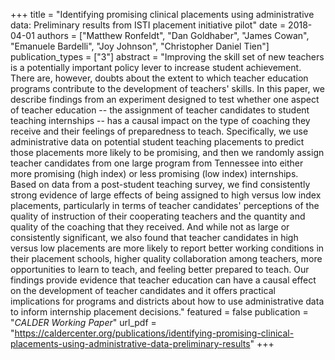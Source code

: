 +++
title = "Identifying promising clinical placements using administrative data: Preliminary results from ISTI placement initiative pilot"
date = 2018-04-01
authors = ["Matthew Ronfeldt", "Dan Goldhaber", "James Cowan", "Emanuele Bardelli", "Joy Johnson", "Christopher Daniel Tien"]
publication_types = ["3"]
abstract = "Improving the skill set of new teachers is a potentially important policy lever to increase student achievement. There are, however, doubts about the extent to which teacher education programs contribute to the development of teachers' skills. In this paper, we describe findings from an experiment designed to test whether one aspect of teacher education -- the assignment of teacher candidates to student teaching internships -- has a causal impact on the type of coaching they receive and their feelings of preparedness to teach. Specifically, we use administrative data on potential student teaching placements to predict those placements more likely to be promising, and then we randomly assign teacher candidates from one large program from Tennessee into either more promising (high index) or less promising (low index) internships. Based on data from a post-student teaching survey, we find consistently strong evidence of large effects of being assigned to high versus low index placements, particularly in terms of teacher candidates' perceptions of the quality of instruction of their cooperating teachers and the quantity and quality of the coaching that they received. And while not as large or consistently significant, we also found that teacher candidates in high versus low placements are more likely to report better working conditions in their placement schools, higher quality collaboration among teachers, more opportunities to learn to teach, and feeling better prepared to teach. Our findings provide evidence that teacher education can have a causal effect on the development of teacher candidates and it offers practical implications for programs and districts about how to use administrative data to inform internship placement decisions."
featured = false
publication = "*CALDER Working Paper*"
url_pdf = "https://caldercenter.org/publications/identifying-promising-clinical-placements-using-administrative-data-preliminary-results"
+++

